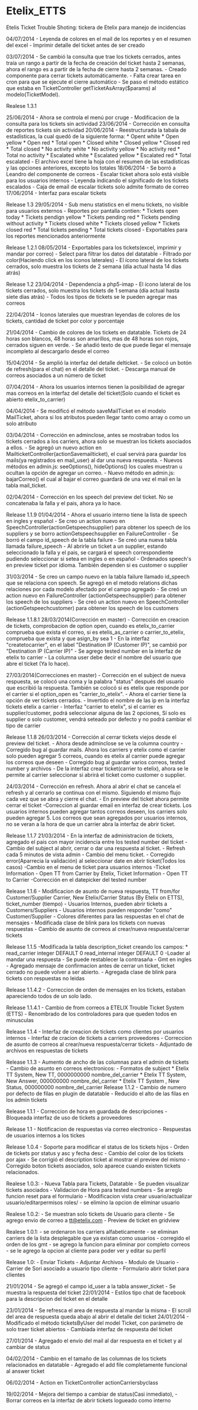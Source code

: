 Etelix_ETTS
===========

Etelis Ticket Trouble Shoting: tickera de Etelix para manejo de incidencias

04/07/2014
    - Leyenda de colores en el mail de los reportes y en el resumen del excel
    - Imprimir detalle del ticket antes de ser creado

03/07/2014
    - Se cambió la consulta que trae los tickets cerrados, antes traía un rango a 
      partir de la fecha de creación del ticket hasta 2 semanas, ahora el rango es a
      partir de la fecha de cierre hasta 2 semanas.
    - Creado componente para cerrar tickets automáticamente.
    - Falta crear tarea en cron para que se ejecute el cierre automático
    - Se paso el método estático que estaba en TicketController getTicketAsArray($params) al
      modelo(TicketModel).


Realese 1.3.1

25/06/2014
    - Ahora se controla el menú por cruge
    - Modificacion de la consulta para los tickets sin actividad
23/06/2014
    - Corrección en consulta de reportes tickets sin actividad
20/06/2014
    - Reestructurada la tabala de estadísticas, la cual quedó de la siguiente forma:
      * Opent white
      * Open yellow
      * Open red
      * Total open
      * Closed white
      * Closed yellow
      * Closed red
      * Total closed
      * No activity white
      * No activity yellow
      * No activity red
      * Total no activity
      * Escalated white
      * Escalated yellow
      * Escalated red
      * Total escalated
    - El archivo excel tiene la hoja con el resumen de las 
      estadísticas y las opciones anteriores, excepto los totales
18/06/2014
    - Se borró a Leandro del componente de correos
    - Escalar ticket ahora solo está visible para los usuarios internos
    - Leyenda indicando el significado de los tickets escalados
    - Caja de email de escalar tickets solo admite formato de correo   
17/06/2014
    - Interfaz para escalar tickets

Release 1.3
29/05/2014
    - Sub menu statistics en el menu tickets, no visible para usuarios externos
    - Reportes por pantalla contien:
      * Tickets open today
      * Tickets pendign yellow
      * Tickets pending red
      * Tickets pending without activity
      * Tickets closed white
      * Tickets closed yellow
      * Tickets closed red
      * Total tickets pending
      * Total tickets closed
    - Exportables para los reportes mencionados anteriormente 

Release 1.2.1
08/05/2014
    - Exportables para los tickets(excel, imprimir y mandar por correo)
    - Select para filtrar los datos del datatable
    - Filtrado por color(Haciendo click en los íconos laterales)
    - El ícono lateral de los tickets cerrados, solo muestra los tickets de 2 semana (día actual hasta 14 dias atrás)

Release 1.2
23/04/2014
    - Dependencia a php5-imap
    - El ícono lateral de los tickets cerrados, solo muestra los tickets de 1 semana (día actual hasta siete dias atrás)
    - Todos los tipos de tickets se le pueden agregar mas correos

22/04/2014
    - Iconos laterales que muestran leyendas de colores de los tickets, cantidad de ticket por color y porcentaje

21/04/2014
    - Cambio de colores de los tickets en datatable. Tickets de 24 horas son blancos, 48 horas son amarillos, mas de 48 horas son rojos, cerrados siguen en verde.
    - Se añadió texto de que puede llegar el mensaje incompleto al descargarlo desde el correo 

15/04/2014
    - Se amplió la interfaz del detalle delticket.
    - Se colocó un botón de refresh(para el chat) en el detalle del ticket.
    - Descarga manual de correos asociados a un número de ticket

07/04/2014
    - Ahora los usuarios internos tienen la posibilidad de agregar mas correos en la interfaz del detalle del ticket(Solo cuando el ticket es abierto etelix_to_carrier)

04/04/2014
    - Se modificó el método saveMailTicket en el modelo MailTicket, ahora si los atributos pueden llegar tanto como array o como un solo atributo

03/04/2014
    - Corrección en adminclose, antes se mostraban todos los tickets cerrados a los carriers, ahora solo se muestran los tickets asociados a ellos.
    - Se agregó un nuevo action en MailticketController(actionSavemailticket), el cual servirá para guardar los mails(ya registrados en mail_user) al dar una nueva respuesta.
    - Nuevos métodos en admin.js: seeOptions(), hideOptions() los cuales muestran u ocultan la opción de agregar un correo.
    - Nuevo método en admin.js: bajarCorreo() el cual al bajar el correo guardará de una vez el mail en la tabla mail_ticket.
    

02/04/2014
    - Corrección en los speech del preview del ticket. No se concatenaba la falla y el pais, ahora ya lo hace.

Release 1.1.9
01/04/2014
    - Ahora el usuario interno tiene la lista de speech en ingles y español
    - Se creo un action nuevo en SpeechController(actionGetspeechsupplier) para obtener los speech de los suppliers y se borro actionGetspeechsupplier en FailureController
    - Se borró el campo id_speech de la tabla failure
    - Se creó una nueva tabla llamada failure_speech
    - Al abrirle un ticket a un supplier, estando seleccionado la falla y el pais, se cargará el speech correspondiente pudiendo seleccionar si setea en ingles o en español
    - Ordenados speech's en preview ticket por idioma. También dependen si es customer o supplier

31/03/2014
    - Se creo un campo nuevo en la tabla failure llamado id_speech que se relaciona con speech. Se agregó en el metodo relations dichas relaciones por cada modelo afectado por el campo agregado
    - Se creó un action nuevo en FailureController (actionGetspeechsupplier) para obtener los speech de los suppliers
    - Se creó un action nuevo en SpeechController (actionGetspeechcustomer) para obtener los speech de los customers

Release 1.1.8.1
28/03/2014(Corrección en master)
	- Corrección en creacion de tickets, comprobacion de option open, cuando es etelix_to_carrier comprueba que exista el correo, si es etelis_as_carrier o carrier_to_etelix, comprueba que exista y que asign_by sea 1
    - En la interfaz "createtocarrier", en el label "Destination IP (Customer IP)", se cambió por "Destination IP (Carrier IP)"
    - Se agrego tested number en la interfaz de etelix to carrier
    - La columna user debe decir el nombre del usuario que abre el ticket (Ya lo hace).

27/03/2014(Correcciones en master)
    - Corrección en el subject de nueva respuesta, se colocó una coma y la palabra "status" después del usuario que 
      escribió la respuesta. También se colocó si es etelix que responde por el carrier si el option_open es "carrier_to_etelix".
    - Ahora el carrier tiene la opción de ver tickets cerrados.
    - Invertido el nombre de las ip en la interfaz tickets etelix a carrier
    - Interfaz "carrier to etelix", si el carrier es supplier/customer, podrá seleccionar alguna de las 2 opciones,
      Sí solo es supplier o solo customer, vendrá seteado por defecto y no podrá cambiar el tipo de carrier

Release 1.1.8 26/03/2014
    - Corrección al cerrar tickets viejos desde el preview del ticket.
    - Ahora desde adminclose se ve la columna country
    - Corregido bug al guardar mails. Ahora los carriers y etelix como
      el carrier solo pueden agregar 5 correos, cuando es etelix al 
      carrier puede agregar los correos que deseen
    - Corregido bug al guardar varios correos, tested number y archivos
    - De la interfaz crear ticket(carrier to etelix), ahora se le permite al carrier seleccionar si abrirá el ticket como customer o supplier.

24/03/2014
    - Corrección en refresh. Ahora al abrir el chat se cancela el refresh y al cerrarlo se continua con el mismo. Siguiendo el mismo flujo cada vez que se abra y cierre el chat.
    - En preview del ticket ahora permite cerrar el ticket
    -Correccion al guardar email en interfaz de crear tickets. Los usuarios internos
     pueden agregar tantos correos deseen, los carriers solo pueden agregar 5. Los correos 
     que sean agregados por usuarios internos, no se veran a la hora de que un carrier
     abra la interfaz de abrir ticket.
    

Release 1.1.7 21/03/2014
	- En la interfaz de administracion de tickets, agregado el pais con mayor incidencia entre los tested number del ticket
    - Cambio del subject al abrir, cerrar o dar una respuesta al ticket.
    - Refresh cada 5 minutos de vista admin
    - Cambio del menu ticket.
    - Corregido error(Aparrecia la validación) al seleccionar date en abrir ticket(Todos los casos) 
    -Cambio en el menu de ticket para usuarios internos
    -Ticket Information - Open TT from Carrier by Etelix, Ticket Information - Open TT to Carrier
    -Corrección en el datepicker del tested number


Release 1.1.6
	- Modificacion de asunto de nueva respuesta, TT from/for Customer/Supplier Carrier, New Etelix/Carrier Status (By Etelix on ETTS), ticket_number (tiempo)
	- Usuarios Internos, pueden abrir tickets a Customers/Suppliers
	- Usuarios internos pueden responder "como" Customer/Supplier
	- Colores diferentes para las respuestas en el chat de mensajes
	- Modificada clase de blink para los tickets con nuevas respuestas
	- Cambio de asunto de correos al crear/nueva respuesta/cerrar tickets

Release 1.1.5
	-Modificada la tabla description_ticket creando los campos: 
		* read_carrier integer DEFAULT 0 read_internal integer DEFAULT 0
	-Loader al mandar una respuesta
	- Se puede restablecer la contrasaña
	- Gmt en ingles
	- Agregado mensaje de confirmacion antes de cerrar un ticket, ticket cerrado no puede volver a ser abierto.
	- Agregada clase de blink para tickets con respuestas no leidas

Release 1.1.4.2
	- Correccion de orden de mensajes en los tickets, estaban apareciendo todos de un solo lado.

Release 1.1.4.1
	- Cambio de from correos a ETELIX Trouble Ticket System (ETTS)
	- Renombrado de los controladores para que queden todos en minusculas

Release 1.1.4
	- Interfaz de creacion de tickets como clientes por usuarios internos
	- Interfaz de cracion de tickets a carriers proveedores
	- Correccion de asunto de correos al crear/nueva respuesta/cerrar tickets
	- Adjuntado de archivos en respuestas de tickets

Release 1.1.3
	- Aumento de ancho de las columnas para el admin de tickets
	- Cambio de asunto en correos electronicos:
	- Formatos de subject
		* Etelix TT System, New TT, 0000000000 nombre_del_carrier
		* Etelix TT System, New Answer, 000000000 nombre_del_carrier
		* Etelix TT System , New Status, 000000000 nombre_del_carrier
Release 1.1.2
	- Cambio de numero por defecto de filas en plugin de datatable
	- Reducido el alto de las filas en los admin tickets

Release 1.1.1
	- Correccion de hora en guardada de descripciones
	- Bloqueada interfaz de uso de tickets a proveedores

Release 1.1
	- Notificacion de respuestas via correo electronico
	- Respuestas de usuarios internos a los tickes

Release 1.0.4
	- Soporte para modificar el status de los tickets hijos
	- Orden de tickets por status y asc y fecha desc
	- Cambio del color de los tickets por ajax
	- Se corrigió el description ticket al mostrar el preview del mismo
	- Corregido boton tickets asociados, solo aparece cuando existen tickets relacionados.

Realese 1.0.3:
	- Nueva Tabla para Tickets, Datatable
	- Se pueden visualizar tickets asociados
	- Validacion de Hora para tested numbers
	- Se arreglo funcion reset para el formulario
	- Modificacion vista crear usuario/actualizar usuario/editarpermisos roles/
	- se elimino la opcion de eliminar usuario

Realese 1.0.2:
	- Se muestran solo tickets de Usuario para cliente
	- Se agrego envio de correo a tt@etelix.com
	- Preview de ticket en gridview

Realese 1.0.1:
	- se ordenaron los carriers alfabeticamente
	- se eliminan carriers de la lista desplegable que ya existan como usuarios
	- corregido el orden de los gmt
	- se agrego la funcion para eliminar por completo correos
	- se le agrego la opcion al cliente para poder ver y editar su perfil

Release 1.0:
	- Enviar Tickets 
	- Adjuntar Archivos
	- Modulo de Usuario
	- Carrier de Sori asociado a usuario tipo cliente
	- Formulario abrir ticket para clientes

21/01/2014
	- Se agregó el campo id_user a la tabla answer_ticket
	- Se muestra la respuesta del ticket
22/01/2014
	- Estilos tipo chat de facebook para la descripcion del ticket en el detalle

23/01/2014
	- Se refresca el area de respuesta al mandar la misma
	- El scroll del area de respuesta queda abajo al abrir el detalle del ticket
24/01/2014
	- Modificado el método ticketsByUser del model Ticket, con parámetro de solo traer
ticket abiertos
	- Cambiada interfaz de respuesta del ticket

27/01/2014
	- Agregado el envío del mail al dar respuesta en el ticket y al cambiar de status

04/02/2014
	- Cambio en el tamaño de las columnas de los tickets relacionados en datatable
	- Agregado el add file completamente funcional al answer ticket

06/02/2014
	- Action en TicketController actionCarriersbyclass

19/02/2014
	- Mejora del tiempo a cambiar de status(Casi inmediato),
	- Borrar correos en la interfaz de abrir tickets logueado como interno
